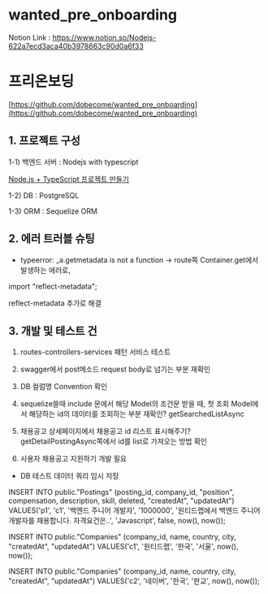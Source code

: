 # wanted_pre_onboarding

Notion Link : https://www.notion.so/Nodejs-622a7ecd3aca40b3978663c90d0a6f33

# 프리온보딩
[https://github.com/dobecome/wanted_pre_onboarding](https://github.com/dobecome/wanted_pre_onboarding)

## 1. 프로젝트 구성

1-1) 백엔드 서버 : Nodejs with typescript

[Node.js + TypeScript 프로젝트 만들기](https://offbyone.tistory.com/m/445)

1-2) DB : PostgreSQL

1-3) ORM : Sequelize ORM

## 2. 에러 트러블 슈팅

- typeerror: _a.getmetadata is not a function
→ route쪽 Container.get에서 발생하는 에러로,

import "reflect-metadata";

reflect-metadata 추가로 해결

## 3. 개발 및 테스트 건

1) routes-controllers-services 패턴 서비스 테스트

2) swagger에서 post메소드 request body로 넘기는 부분 재확인

3) DB 컬럼명 Convention 확인

4) sequelize쓸때 include 문에서 해당 Model의 조건문 받을 때, 첫 조회 Model에서 해당하는 id의 데이터를 조회하는 부분 재확인? getSearchedListAsync

5) 채용공고 상세페이지에서 채용공고 id 리스트 표시해주기? getDetailPostingAsync쪽에서 id를 list로 가져오는 방법 확인

6) 사용자 채용공고 지원하기 개발 필요

- DB 테스트 데이터 쿼리 임시 저장

INSERT INTO public."Postings"
(posting_id, company_id, "position", compensation, description, skill, deleted, "createdAt", "updatedAt")
VALUES('p1', 'c1', '백엔드 주니어 개발자', '1000000', '원티드랩에서 백엔드 주니어 개발자를 채용합니다. 자격요건은..', 'Javascript', false, now(), now());

INSERT INTO public."Companies"
(company_id, name, country, city, "createdAt", "updatedAt")
VALUES('c1', '원티드랩', '한국', '서울', now(), now());

INSERT INTO public."Companies"
(company_id, name, country, city, "createdAt", "updatedAt")
VALUES('c2', '네이버', '한국', '판교', now(), now());
